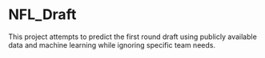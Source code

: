 # NFL_Draft

This project attempts to predict the first round draft using publicly available data and machine learning while ignoring specific team needs.  
